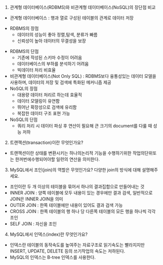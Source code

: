 1. 관계형 데이터베이스(RDBMS)와 비관계형 데이터베이스(NoSQL)의 장단점 비교

- 관계형 데이터베이스 : 행과 열로 구성된 테이블의 관계로 데이터 저장
+ RDBMS의 장점
  - 데이터의 성능이 좋아 정렬,탐색, 분류가 빠름
  - 신뢰성이 높아 데이터의 무결성을 보장
- RDBMS의 단점
  - 기존에 작성된 스키마 수정이 어려움
  - 데이터베이스의 부하를 분석하기 어려움
  - 빅데이터 처리 비효율
- 비관계형 데이터베이스(Not Only SQL) : RDBMS보다 융통성있는 데이터 모델을 사용하며, 데이터의 저장 및 검색에 특화된 메커니즘 제공
- NoSQL의 장점
  - 대용량 데이터 처리르 하는데 효율적
  - 데이터 모델링이 유연함
  - 뛰어난 확장성으로 검색에 유리함
  - 복잡한 데이터 구조 표현 가능
- NoSQL의 단점
  - 쿼리 처리 시 데이터 파싱 후 연산이 필요해 큰 크기의 document를 다룰 때 성능 저하

2. 트랜잭션(transaction)이란 무엇인가요?

- 트랜잭션이란 상태를 변환시키는 하나의논리적 기능을 수행하기위한 작업의단위또는 한꺼번에수행되어야할 일련의 연산을 의미한다.

3. MySQL에서 조인(join)의 역할은 무엇인가요? 다양한 join의 방식에 대해 설명해주세요.

- 조인이란 두 개 이상의 테이블을 묶어서 하나의 결과집합으로 만들어내는 것
- INNER JOIN : 양쪽 테이블에 모두 내용이 있는 경우에만 결과 검색, 일반적으로 JOIN은 INNER JOIN을 의미
- OUTER JOIN : 한쪽 테이블에만 내용이 있어도 결과 검색 가능
- CROSS JOIN : 한쪽 테이블의 행 하나 당 다른쪽 테이블의 모든 행을 하나씩 각각 조인
- SELF JOIN : 자신을 조인
4. MySQL에서 인덱스(index)란 무엇인가요?

- 인덱스란 테이블의 동작속도를 높여주는 자료구조로 읽기속도는 빨라지지만 INSERT, UPDATE, DELETE 등의 쓰기작업의 속도는 저하된다.
- MySQL의 인덱스는 B-tree 인덱스를 사용한다.
